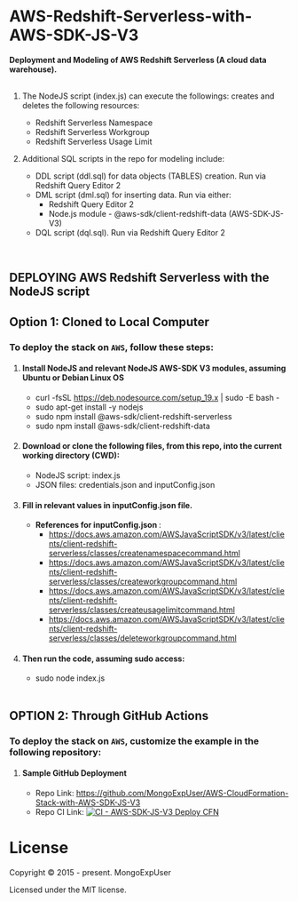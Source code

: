 # AWS-Redshift-Serverless-with-AWS-SDK-JS-V3

<strong> Deployment and Modeling of AWS Redshift Serverless (A cloud data warehouse).</strong>
<br><br>

  1) The NodeJS script (index.js) can execute the followings: creates and deletes the following resources:                   
     * Redshift Serverless Namespace                                                                                                                 
     * Redshift Serverless Workgroup                                                                                                                 
     * Redshift Serverless Usage Limit  
     
  2) Additional SQL scripts in the repo for modeling include:                                                                                             
     * DDL script (ddl.sql) for data objects (TABLES) creation. Run via Redshift Query Editor 2                                                       
     * DML script (dml.sql) for inserting data. Run via either:
       * Redshift Query Editor 2
       * Node.js module - @aws-sdk/client-redshift-data (AWS-SDK-JS-V3) <br>
     * DQL script (dql.sql). Run via Redshift Query Editor 2                                                                   
  
<br>


## DEPLOYING AWS Redshift Serverless with the NodeJS script

## Option 1: Cloned to Local Computer

### To deploy the stack  on ```AWS```, follow these steps:

1) #### Install NodeJS and relevant NodeJS AWS-SDK V3 modules, assuming Ubuntu or Debian Linux OS
   * curl -fsSL https://deb.nodesource.com/setup_19.x | sudo -E bash - <br>
   * sudo apt-get install -y nodejs <br>
   * sudo npm install @aws-sdk/client-redshift-serverless
   * sudo npm install @aws-sdk/client-redshift-data
    
2) #### Download or clone the following files, from this repo, into the current working directory (CWD): <br>
   * NodeJS script:  index.js <br>
   * JSON files: credentials.json and inputConfig.json <br>
   

3) #### Fill in relevant values in inputConfig.json file.<br>
   * <strong>References for inputConfig.json </strong>: 
     * https://docs.aws.amazon.com/AWSJavaScriptSDK/v3/latest/clients/client-redshift-serverless/classes/createnamespacecommand.html
     * https://docs.aws.amazon.com/AWSJavaScriptSDK/v3/latest/clients/client-redshift-serverless/classes/createworkgroupcommand.html
     * https://docs.aws.amazon.com/AWSJavaScriptSDK/v3/latest/clients/client-redshift-serverless/classes/createusagelimitcommand.html
     * https://docs.aws.amazon.com/AWSJavaScriptSDK/v3/latest/clients/client-redshift-serverless/classes/deleteworkgroupcommand.html

4) #### Then run the code, assuming sudo access: <br>
   * sudo node index.js <br><br>
   
 
## OPTION 2: Through GitHub Actions

### To deploy the stack  on ```AWS```, customize the example in the following repository:

1) #### Sample GitHub Deployment
   * Repo Link: https://github.com/MongoExpUser/AWS-CloudFormation-Stack-with-AWS-SDK-JS-V3
   * Repo CI Link: [![CI - AWS-SDK-JS-V3 Deploy CFN](https://github.com/MongoExpUser/AWS-CloudFormation-Stack-with-AWS-SDK-JS-V3/actions/workflows/deploy-cfn.yml/badge.svg)](https://github.com/MongoExpUser/AWS-CloudFormation-Stack-with-AWS-SDK-JS-V3/actions/workflows/deploy-cfn.yml)
  


# License

Copyright © 2015 - present. MongoExpUser

Licensed under the MIT license.
